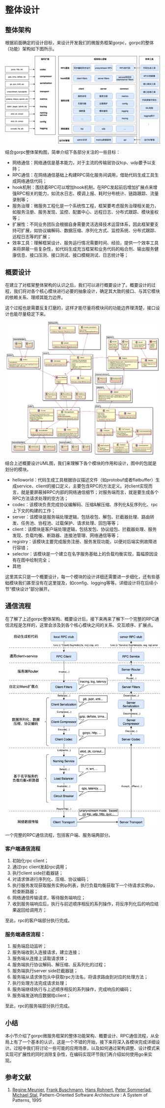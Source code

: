 # 整体设计

## 整体架构

根据前面确定的设计目标，来设计开发我们的微服务框架gorpc，gorpc的整体（功能）架构如下图所示。



![gorpc&#x6574;&#x4F53;&#x67B6;&#x6784;](../.gitbook/assets/gorpc-zheng-ti-jia-gou-she-ji-.png)

结合gorpc整体架构图，简单介绍下各部分关注的一些目标：

* 网络通信：网络通信是基本能力，对于主流的传输层协议tcp、udp要予以支持；
* RPC通信：在网络通信基础上构建RPC简化服务间调用，借助代码生成工具生成网络通信代码；
* hook机制：围绕着RPC可以增加hook机制，在RPC发起前后增加扩展点来增强RPC相关的能力，如流水日志、模调上报、耗时分布统计、链路跟踪、流量录制等；
* 服务治理：微服务工程化是一个系统性工程，框架要考虑服务治理相关能力，如服务注册、服务发现、监控、配置中心、远程日志、分布式跟踪、模块鉴权等；
* 扩展性：不同业务团队会根据自身需要灵活选择技术运营体系，因此框架要支持可扩展，如协议编解码、数据压缩、序列化方式、监控系统、分布式跟踪、远程日志等的扩展；
* 效率工具：理解框架设计、服务运行情况需要时间、经验，提供一个效率工具来将屏蔽一些复杂性，如代码生成充当框架和业务代码的粘合剂、输出服务健康信息、接口压测、接口测试、接口模糊测试、日志统计等；

## 概要设计

在建立了对框架整体架构的认识之后，我们可以进行概要设计了。概要设计的过程，我们将对各个核心模块进行必要的抽象设计，确定其大致的接口、与其它模块的依赖关系、理顺其能力边界。

这个过程也是需要反复打磨的，这样才能尽量将模块间的功能边界理清楚，接口设计也能尽量稳定下来。

![gorpc&#x6982;&#x8981;&#x8BBE;&#x8BA1;](../.gitbook/assets/image%20%2837%29.png)

结合上述概要设计UML图，我们来理解下各个模块的作用和设计，图中的包就是划分的模块。

* helloworld：代码生成工具根据协议描述文件（如protobuf或者flatbuffer）生成service、client的接口定义，主要包含RPC的方法定义。对client实现而言，就是要屏蔽掉RPC内部的网络通信细节；对服务端而言，就是要生成各个RPC方法请求处理的空方法；
* codec：该模块负责完成协议编解码、压缩&解压缩、序列化&反序列化、rpc上下文的构建的工作；
* server：该模块是服务端处理逻辑，包括收包、解包、拦截器处理、路由转发、任务池、协程池、过载保护、请求处理、回包等等；
* client：该模块是客户端处理逻辑，包括发包、协议组包、拦截器处理、服务发现、负载均衡、断路器、连接池管理、网络通信等等；
* registry：该模块主要完成服务注册、服务发现功能，以便对后端实例故障进行容错；
* selector：该模块是一个建立在名字服务基础上的负载均衡实现，篇幅原因没有在图中绘制完全；
* 其他

这里其实只是一个概要设计，每一个模块的设计详细还需要进一步细化，还有些基础模块我们甚至没有在这里提及，如config、logging等等。详细设计将在后续小节“模块设计”部分展开。

## 通信流程

在了解了上述gorpc整体架构、概要设计后，接下来再来了解下一个完整的RPC通信流程是怎样的，这里会涉及到各个核心模块之间的关系、交互顺序、扩展点。

![gorpc&#x901A;&#x4FE1;&#x6D41;&#x7A0B;](../.gitbook/assets/gorpcrpc-tong-xin-guo-cheng-.png)

一个完整的RPC通信流程，包括客户端、服务端两部分。

### 客户端通信流程

1. 初始化rpc client；
2. 通过rpc client发起rpc调用；
3. 执行client side拦截器链；
4. 对请求体进行序列化、压缩、协议编码；
5. 执行服务发现获取服务实例ip列表，执行负载均衡获取下一个待请求实例ip，检查断路器；
6. 网络通信传输请求，等待服务端响应；
7. 收到服务端响应后，执行与前述顺序相反的系列操作，将反序列化后的响应结果返回给调用方；

至此，rpc的客户端部分执行完成。

### 服务端通信流程：

1. 服务端启动监听；
2. 服务端收到入连接请求，建立连接；
3. 服务端从连接上读取请求体；
4. 服务端执行协议解码、解压缩、反系列化的过程；
5. 服务端执行server side拦截器链；
6. 服务端从请求体包头中获取rpc方法名，将请求路由到对应的处理方法；
7. 执行处理方法完成请求处理；
8. 服务端继续执行与上述顺序相反的系列操作，完成响应的编码；
9. 服务端发送响应数据给client；

至此，rpc的服务端部分执行完成。

## 小结

本小节介绍了gorpc微服务框架的整体功能架构、概要设计、RPC通信流程，从全局上有了一个基本的认识，这是一个不错的开始，接下来将深入各模块完成详细设计。过程中我们将讨论一些可能的应用场景，以及如何通过架构调整、设计模式来实现可扩展性的同时消除复杂性，在编码实现环节我们再介绍如何使用go来实现。

## 参考文献

1. [Regine Meunier](https://www.google.com/search?newwindow=1&sxsrf=ALeKk00tC6aVFqglc__GX3fxQx_9ukk-2g:1600609025720&q=Regine+Meunier&stick=H4sIAAAAAAAAAOPgE-LRT9c3NErKzU5OyTZS4gXxDJPK08oKy83jtWSyk630k_Lzs_XLizJLSlLz4svzi7KtEktLMvKLFrHyBaWmZ-alKvimluZlphbtYGUEAMQxpKBRAAAA&sa=X&ved=2ahUKEwipv5uj7ffrAhUNqJ4KHTtZBBoQmxMoATCCAXoECA8QAw), [Frank Buschmann](https://www.google.com/search?newwindow=1&sxsrf=ALeKk00tC6aVFqglc__GX3fxQx_9ukk-2g:1600609025720&q=Frank+Buschmann&stick=H4sIAAAAAAAAAOPgE-LRT9c3NErKzU5OyTZSgvAKLJMtCgqqtGSyk630k_Lzs_XLizJLSlLz4svzi7KtEktLMvKLFrHyuxUl5mUrOJUWJ2fkJubl7WBlBAC-azEKUQAAAA&sa=X&ved=2ahUKEwipv5uj7ffrAhUNqJ4KHTtZBBoQmxMoAjCCAXoECA8QBA), [Hans Rohnert](https://www.google.com/search?newwindow=1&sxsrf=ALeKk00tC6aVFqglc__GX3fxQx_9ukk-2g:1600609025720&q=Hans+Rohnert&stick=H4sIAAAAAAAAAOPgE-LRT9c3NErKzU5OyTZS4gXxDNMMjczKTIvitWSyk630k_Lzs_XLizJLSlLz4svzi7KtEktLMvKLFrHyeCTmFSsE5WfkpRaV7GBlBADx7_iFTwAAAA&sa=X&ved=2ahUKEwipv5uj7ffrAhUNqJ4KHTtZBBoQmxMoAzCCAXoECA8QBQ), [Peter Sommerlad](https://www.google.com/search?newwindow=1&sxsrf=ALeKk00tC6aVFqglc__GX3fxQx_9ukk-2g:1600609025720&q=Peter+Sommerlad&stick=H4sIAAAAAAAAAOPgE-LRT9c3NErKzU5OyTZSAvMykvPKknPNcrVkspOt9JPy87P1y4syS0pS8-LL84uyrRJLSzLyixax8geklqQWKQTn5-amFuUkpuxgZQQAjf0aZFEAAAA&sa=X&ved=2ahUKEwipv5uj7ffrAhUNqJ4KHTtZBBoQmxMoBDCCAXoECA8QBg), [Michael Stal](https://www.google.com/search?newwindow=1&sxsrf=ALeKk00tC6aVFqglc__GX3fxQx_9ukk-2g:1600609025720&q=Michael+Stal&stick=H4sIAAAAAAAAAOPgE-LRT9c3NErKzU5OyTZS4tLP1TdIT8syNy3RkslOttJPys_P1i8vyiwpSc2LL88vyrZKLC3JyC9axMrjm5mckZiaoxBckpizg5URADspXHNMAAAA&sa=X&ved=2ahUKEwipv5uj7ffrAhUNqJ4KHTtZBBoQmxMoBTCCAXoECA8QBw), Pattern-Oriented Software Architecture : A System of Patterns, 1995



